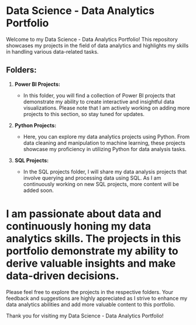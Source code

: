 # Data Science - Data Analytics Portfolio

Welcome to my Data Science - Data Analytics Portfolio! This repository showcases my projects in the field of data analytics and highlights my skills in handling various data-related tasks.

## Folders:

1. **Power BI Projects:**
   - In this folder, you will find a collection of Power BI projects that demonstrate my ability to create interactive and insightful data visualizations. Please note that I am actively working on adding more projects to this section, so stay tuned for updates.

2. **Python Projects:**
   - Here, you can explore my data analytics projects using Python. From data cleaning and manipulation to machine learning, these projects showcase my proficiency in utilizing Python for data analysis tasks.

3. **SQL Projects:**
   - In the SQL projects folder, I will share my data analysis projects that involve querying and processing data using SQL. As I am continuously working on new SQL projects, more content will be added soon.

# I am passionate about data and continuously honing my data analytics skills. The projects in this portfolio demonstrate my ability to derive valuable insights and make data-driven decisions. 

Please feel free to explore the projects in the respective folders. Your feedback and suggestions are highly appreciated as I strive to enhance my data analytics abilities and add more valuable content to this portfolio.

Thank you for visiting my Data Science - Data Analytics Portfolio!
